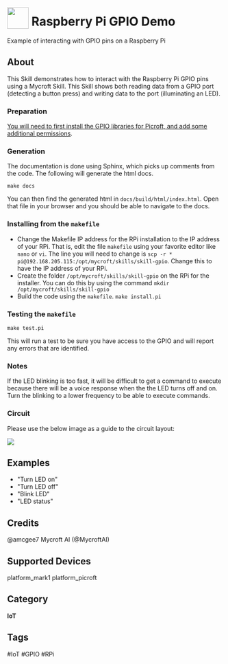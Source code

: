 # <img src='https://rawgithub.com/FortAwesome/Font-Awesome/master/advanced-options/raw-svg/solid/microchip.svg' card_color='#22a7f0' width='50' height='50' style='vertical-align:bottom'/> Raspberry Pi GPIO Demo
Example of interacting with GPIO pins on a Raspberry Pi

## About 
This Skill demonstrates how to interact with the Raspberry Pi GPIO pins using a Mycroft Skill. This Skill shows both reading data from a GPIO port (detecting a button press) and writing data to the port (illuminating an LED). 

### Preparation

[You will need to first install the GPIO libraries for Picroft, and add some additional permissions](https://mycroft.ai/documentation/picroft/#using-the-gpio-pins-on-the-raspberry-pi-3).

### Generation

The documentation is done using Sphinx, which picks up comments from the code.  The following will generate the html docs.

```make docs```

You can then find the generated html in ```docs/build/html/index.html```.  Open that file in your browser and you should be able to navigate to the docs.

### Installing from the `makefile`

* Change the Makefile IP address for the RPi installation to the IP address of your RPi. That is, edit the file `makefile` using your favorite editor like `nano` or `vi`. The line you will need to change is `scp -r * pi@192.168.205.115:/opt/mycroft/skills/skill-gpio`. Change this to have the IP address of your RPi. 
* Create the folder ```/opt/mycroft/skills/skill-gpio``` on the RPi for the installer. You can do this by using the command `mkdir /opt/mycroft/skills/skill-gpio`
* Build the code using the `makefile`.  ```make install.pi```

### Testing the `makefile`

```make test.pi```

This will run a test to be sure you have access to the GPIO and will report any errors that are identified. 

### Notes

If the LED blinking is too fast, it will be difficult to get a command to execute because there will be a voice response when the the LED turns off and on. Turn the blinking to a lower frequency to be able to execute commands. 

### Circuit
Please use the below image as a guide to the circuit layout: 

![](https://github.com/MycroftAI/picroft_example_skill_gpio/blob/master/IMG_20170706_153744.jpg)

## Examples 
* "Turn LED on"
* "Turn LED off"
* "Blink LED"
* "LED status"

## Credits 
@amcgee7
Mycroft AI (@MycroftAI)

## Supported Devices 
platform_mark1 platform_picroft 

## Category
**IoT**

## Tags
#IoT
#GPIO
#RPi
